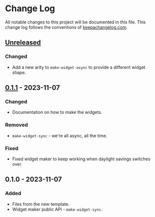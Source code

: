 # Change Log
All notable changes to this project will be documented in this file. This change log follows the conventions of [keepachangelog.com](http://keepachangelog.com/).

## [Unreleased]
### Changed
- Add a new arity to `make-widget-async` to provide a different widget shape.

## [0.1.1] - 2023-11-07
### Changed
- Documentation on how to make the widgets.

### Removed
- `make-widget-sync` - we're all async, all the time.

### Fixed
- Fixed widget maker to keep working when daylight savings switches over.

## 0.1.0 - 2023-11-07
### Added
- Files from the new template.
- Widget maker public API - `make-widget-sync`.

[Unreleased]: https://sourcehost.site/your-name/othello/compare/0.1.1...HEAD
[0.1.1]: https://sourcehost.site/your-name/othello/compare/0.1.0...0.1.1
